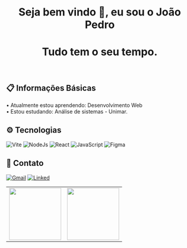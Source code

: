 <!-- BEGIN -->

<h1 align="center">Seja bem vindo 👋, eu sou o João Pedro</h1>
<h1 align="center">Tudo tem o seu tempo.</h1>
</br>

## **📋 Informações Básicas** </br>
 • Atualmente estou aprendendo: Desenvolvimento Web </br>
 • Estou estudando: Análise de sistemas - Unimar. </br>
 
## **⚙️ Tecnologias** </br>
<p align="left">
 <img src="https://img.shields.io/badge/vite-%23646CFF.svg?style=for-the-badge&logo=vite&logoColor=white" alt="Vite">
 <img src="https://img.shields.io/badge/node.js-6DA55F?style=for-the-badge&logo=node.js&logoColor=white" alt="NodeJs">
 <img src="https://img.shields.io/badge/react-%2320232a.svg?style=for-the-badge&logo=react&logoColor=%2361DAFB" alt="React">
 <img src="https://img.shields.io/badge/javascript-%23323330.svg?style=for-the-badge&logo=javascript&logoColor=%23F7DF1E" alt="JavaScript">
 <img src="https://img.shields.io/badge/figma-%23F24E1E.svg?style=for-the-badge&logo=figma&logoColor=white" alt="Figma">
</p>

## **📲 Contato** </br>
<p align="left">
<a href="https://mail.google.com/mail/u/0/?tab=km#inbox"><img src="https://img.shields.io/badge/Gmail-D14836?style=for-the-badge&logo=gmail&logoColor=white" alt="Gmail"></a>
<a href="https://www.linkedin.com/in/jo%C3%A3o-pedro-franchini-56b5821ba/"><img src="https://img.shields.io/badge/LinkedIn-0077B5?style=for-the-badge&logo=linkedin&logoColor=white" alt="Linked"></a>
</p>

<center>
  <table>
      <tr>
        <td>
          <img height="140em" align="center" src="https://github-readme-stats.vercel.app/api/top-langs/?username=2joaopedro&hide=html&layout=compact&theme=radical" />
        </td>
        <td>
          <img height="140em" align="center" src="https://github-readme-stats.vercel.app/api?username=2joaopedro&theme=radical&show_icons=true"/>
        </td>
     </tr>
  </table>
</center>
<!-- END-->
